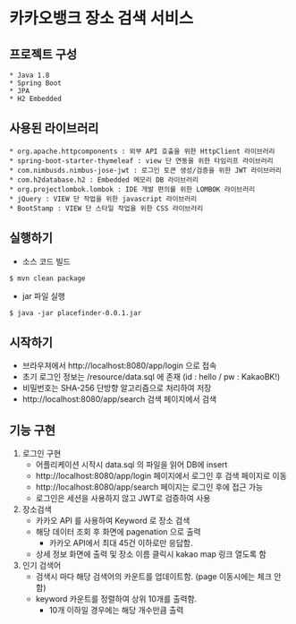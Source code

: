 # 카카오뱅크 장소 검색 서비스
   ## 프로젝트 구성
    * Java 1.8
    * Spring Boot
    * JPA
    * H2 Embedded
   
   ## 사용된 라이브러리
    * org.apache.httpcomponents : 외부 API 호출을 위한 HttpClient 라이브러리
    * spring-boot-starter-thymeleaf : view 단 연동을 위한 타임리프 라이브러리
    * com.nimbusds.nimbus-jose-jwt : 로그인 토큰 생성/검증을 위한 JWT 라이브러리
    * com.h2database.h2 : Embedded 메모리 DB 라이브러리
    * org.projectlombok.lombok : IDE 개발 편의를 위한 LOMBOK 라이브러리
    * jQuery : VIEW 단 작업을 위한 javascript 라이브러리
    * BootStamp : VIEW 단 스타일 작업을 위한 CSS 라이브러리
  
   ## 실행하기
   * 소스 코드 빌드
   ```shell
   $ mvn clean package
   ```
   * jar 파일 실행
   ```shell
   $ java -jar placefinder-0.0.1.jar
   ```

   ## 시작하기
   * 브라우져에서 http://localhost:8080/app/login 으로 접속
   * 초기 로그인 정보는 /resource/data.sql 에 존재 (id : hello / pw : KakaoBK!)
   * 비밀번호는 SHA-256 단방향 알고리즘으로 처리하여 저장
   * http://localhost:8080/app/search 검색 페이지에서 검색
   
   ## 기능 구현
   1. 로그인 구현
      * 어플리케이션 시작시 data.sql 의 파일을 읽어 DB에 insert
      * http://localhost:8080/app/login 페이지에서 로그인 후 검색 페이지로 이동
      * http://localhost:8080/app/search 페이지는 로그인 후에 접근 가능
      * 로그인은 세션을 사용하지 않고 JWT로 검증하여 사용
   2. 장소검색
      * 카카오 API 를 사용하여 Keyword 로 장소 검색
      * 해당 데이터 조회 후 화면에 pagenation 으로 출력
         * 카카오 API에서 최대 45건 이하로만 응답함.
      * 상세 정보 화면에 출력 및 장소 이름 클릭시 kakao map 링크 열도록 함
   3. 인기 검색어
      * 검색시 마다 해당 검색어의 카운트를 업데이트함. (page 이동시에는 체크 안함)
      * keyword 카운트를 정렬하여 상위 10개를 출력함.
         * 10개 이하일 경우에는 해당 개수만큼 출력